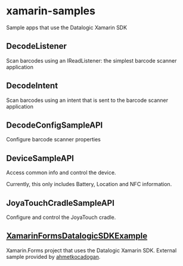 # xamarin-samples
Sample apps that use the Datalogic Xamarin SDK

## DecodeListener
Scan barcodes using an IReadListener: the simplest barcode scanner application

## DecodeIntent
Scan barcodes using an intent that is sent to the barcode scanner application

## DecodeConfigSampleAPI
Configure barcode scanner properties

## DeviceSampleAPI
Access common info and control the device.

Currently, this only includes Battery, Location and NFC information.

## JoyaTouchCradleSampleAPI
Configure and control the JoyaTouch cradle.

## [XamarinFormsDatalogicSDKExample](https://github.com/ahmetkocadogan/XamarinFormsDatalogicSDKExample)
Xamarin.Forms project that uses the Datalogic Xamarin SDK. External sample provided by [ahmetkocadogan](https://github.com/ahmetkocadogan).


